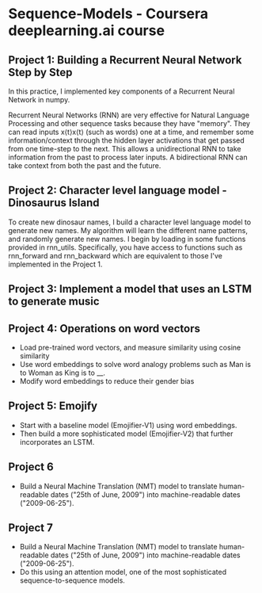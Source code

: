 # Sequence-Models - Coursera deeplearning.ai course

## Project 1: Building a Recurrent Neural Network Step by Step
In this practice, I implemented key components of a Recurrent Neural Network in numpy.

Recurrent Neural Networks (RNN) are very effective for Natural Language Processing and other sequence tasks because they have "memory". They can read inputs  x⟨t⟩x⟨t⟩  (such as words) one at a time, and remember some information/context through the hidden layer activations that get passed from one time-step to the next. This allows a unidirectional RNN to take information from the past to process later inputs. A bidirectional RNN can take context from both the past and the future.

## Project 2: Character level language model - Dinosaurus Island
To create new dinosaur names, I build a character level language model to generate new names. My algorithm will learn the different name patterns, and randomly generate new names. I begin by loading in some functions provided in rnn_utils. Specifically, you have access to functions such as rnn_forward and rnn_backward which are equivalent to those I've implemented in the Project 1.

## Project 3: Implement a model that uses an LSTM to generate music

## Project 4: Operations on word vectors
- Load pre-trained word vectors, and measure similarity using cosine similarity
- Use word embeddings to solve word analogy problems such as Man is to Woman as King is to __.
- Modify word embeddings to reduce their gender bias

## Project 5: Emojify
- Start with a baseline model (Emojifier-V1) using word embeddings.
- Then build a more sophisticated model (Emojifier-V2) that further incorporates an LSTM.

## Project 6
- Build a Neural Machine Translation (NMT) model to translate human-readable dates ("25th of June, 2009") into machine-readable dates ("2009-06-25").

## Project 7
- Build a Neural Machine Translation (NMT) model to translate human-readable dates ("25th of June, 2009") into machine-readable dates ("2009-06-25").
- Do this using an attention model, one of the most sophisticated sequence-to-sequence models.
